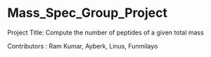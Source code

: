 # Mass_Spec_Group_Project

Project Title: Compute the number of peptides of a given total mass

Contributors : Ram Kumar, Ayberk, Linus, Funmilayo
